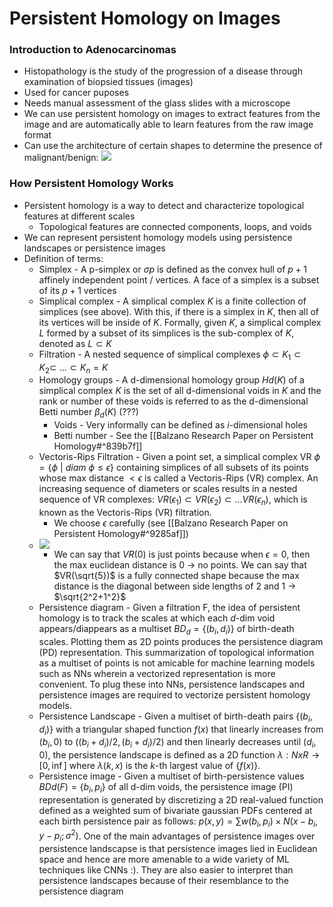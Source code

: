 # Persistent Homology on Images

### Introduction to Adenocarcinomas
- Histopathology is the study of the progression of a disease through examination of biopsied tissues (images)
- Used for cancer puposes
- Needs manual assessment of the glass slides with a microscope
- We can use persistent homology on images to extract features from the image and are automatically able to learn features from the raw image format
- Can use the architecture of certain shapes to determine the presence of malignant/benign:
 ![](https://codimd.s3.shivering-isles.com/demo/uploads/upload_abbc7efb7a803892ff3474a19aefb61b.png)

### How Persistent Homology Works
- Persistent homology is a way to detect and characterize topological features at different scales
	- Topological features are connected components, loops, and voids
- We can represent persistent homology models using persistence landscapes or persistence images
- Definition of terms:
	- Simplex - A p-simplex or $\sigma p$ is defined as the convex hull of $p+1$ affinely independent point / vertices. A face of a simplex is a subset of its $p+1$ vertices
	- Simplical complex - A simplical complex $K$ is a finite collection of simplices (see above). With this, if there is a simplex in $K$, then all of its vertices will be inside of $K$. Formally, given $K$, a simplical complex $L$ formed by a subset of its simplices is the sub-complex of $K$, denoted as $L \subset K$
	- Filtration - A nested sequence of simplical complexes $\phi \subset K_1 \subset K_2 \subset\ ... \subset K_n = K$
	- Homology groups - A d-dimensional homology group $Hd(K)$ of a simplical complex $K$ is the set of all d-dimensional voids in $K$ and the rank or number of these voids is referred to as the d-dimensional Betti number $\beta_d(K)$ (???)
		- Voids - Very informally can be defined as $i$-dimensional holes
		- Betti number - See the [[Balzano Research Paper on Persistent Homology#^839b7f]] 
	- Vectoris-Rips Filtration - Given a point set, a simplical complex VR $\phi=\{\phi\ |\ diam\ \phi \leq \epsilon\}$ containing simplices of all subsets of its points whose max distance $< \epsilon$ is called a Vectoris-Rips (VR) complex. An increasing sequence of diameters or scales results in a nested sequence of VR complexes: $VR(\epsilon_1) \subset VR(\epsilon_2) \subset ... VR(\epsilon_n)$, which is known as the Vectoris-Rips (VR) filtration.
		- We choose $\epsilon$ carefully (see [[Balzano Research Paper on Persistent Homology#^9285af]])
	- ![](https://www.kitware.com/main/wp-content/uploads/2018/05/homology_groups.png)
		- We can say that $VR(0)$ is just points because when $\epsilon=0$, then the max euclidean distance is 0 -> no points. We can say that $VR(\sqrt{5})$ is a fully connected shape because the max distance is the diagonal between side lengths of $2$ and $1$ -> $\sqrt{2^2+1^2}$
	- Persistence diagram - Given a filtration F, the idea of persistent homology is to track the scales at which each $d$-dim void appears/diappears as a multiset $BD_d = \{(b_i, d_i)\}$ of birth-death scales. Plotting them as 2D points produces the persistence diagram (PD) representation. This summarization of topological information as a multiset of points is not amicable for machine learning models such as NNs wherein a vectorized representation is more convenient. To plug these into NNs, persistence landscapes and persistence images are required to vectorize persistent homology models. 
	- Persistence Landscape - Given a multiset of birth-death pairs $\{(b_i, d_i)\}$ with a triangular shaped function $f(x)$ that linearly increases from $(b_i, 0)$ to $((b_i+d_i)/2, (b_i+d_i)/2)$ and then linearly decreases until $(d_i, 0)$, the persistence landscape is defined as a 2D function $\lambda:N x R \rightarrow [0, \inf]$ where $\lambda(k, x)$ is the $k$-th largest value of $\{f(x)\}$.
	- Persistence image - Given a multiset of birth-persistence values $BDd(F) = \{b_i, p_i\}$ of all d-dim voids, the persistence image (PI) representation is generated by discretizing a 2D real-valued function defined as a weighted sum of bivariate gaussian PDFs centered at each birth persistence pair as follows: $p(x, y) = \sum w(b_i, p_i) \times N(x-b_i, y-p_i; \sigma^2)$. One of the main advantages of persistence images over persistence landscapse is that persistence images lied in Euclidean space and hence are more amenable to a wide variety of ML techniques like CNNs :). They are also easier to interpret than persistence landscapes because of their resemblance to the persistence diagram